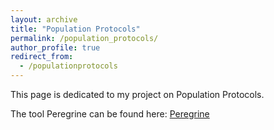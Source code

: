 ```yaml
---
layout: archive
title: "Population Protocols"
permalink: /population_protocols/
author_profile: true
redirect_from:
  - /populationprotocols
---
```


This page is dedicated to my project on Population Protocols.

The tool Peregrine can be found here: [Peregrine](https://peregrine.model.in.tum.de/)
